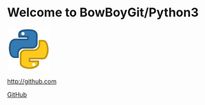 # Welcome to BowBoyGit/Python3

<img src="images/pylogo.png" width=100>
<!-- ![](images/pylogo.png) -->


http://github.com 

[GitHub](http://github.com)








<!-- As Grace Hopper said:
> I’ve always been more interested
> in the future than in the past. -->

















